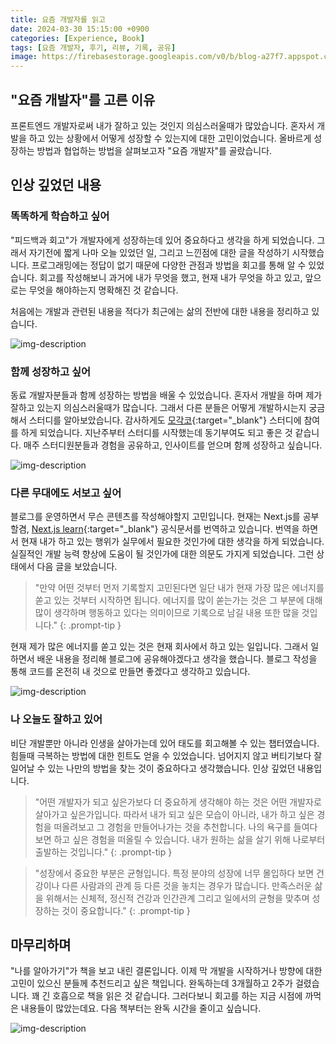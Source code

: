 ```yaml
---
title: 요즘 개발자를 읽고
date: 2024-03-30 15:15:00 +0900
categories: [Experience, Book]
tags: [요즘 개발자, 후기, 리뷰, 기록, 공유]
image: https://firebasestorage.googleapis.com/v0/b/blog-a27f7.appspot.com/o/images%2Fposts%2Frecent-engineer%2Fimage_2.jpg?alt=media&token=881b2bbe-674a-458a-880e-5e3802ee0d68
---
```


## "요즘 개발자"를 고른 이유

프론트엔드 개발자로써 내가 잘하고 있는 것인지 의심스러울때가 많았습니다. 혼자서 개발을 하고 있는 상황에서 어떻게 성장할 수 있는지에 대한 고민이었습니다. 올바르게 성장하는 방법과 협업하는 방법을 살펴보고자 "요즘 개발자"를 골랐습니다.

## 인상 깊었던 내용

### 똑똑하게 학습하고 싶어

"피드백과 회고"가 개발자에게 성장하는데 있어 중요하다고 생각을 하게 되었습니다. 그래서 자기전에 짧게 나마 오늘 있었던 일, 그리고 느낀점에 대한 글을 작성하기 시작했습니다. 프로그래밍에는 정답이 없기 때문에 다양한 관점과 방법을 회고를 통해 알 수 있었습니다. 회고를 작성해보니 과거에 내가 무엇을 했고, 현재 내가 무엇을 하고 있고, 앞으로는 무엇을 해야하는지 명확해진 것 같습니다.

처음에는 개발과 관련된 내용을 적다가 최근에는 삶의 전반에 대한 내용을 정리하고 있습니다.

![img-description](https://firebasestorage.googleapis.com/v0/b/blog-a27f7.appspot.com/o/images%2Fposts%2Frecent-engineer%2Fimage_4.png?alt=media&token=9e5ba5c2-78a9-4636-b199-a0905a0b8077)

### 함께 성장하고 싶어

동료 개발자분들과 함께 성장하는 방법을 배울 수 있었습니다. 혼자서 개발을 하며 제가 잘하고 있는지 의심스러울때가 많습니다. 그래서 다른 분들은 어떻게 개발하시는지 궁금해서 스터디를 알아보았습니다. 감사하게도 [모각코](https://moseung.notion.site/49335941fe6c453a931786efd0065e69){:target="\_blank"} 스터디에 참여를 하게 되었습니다. 지난주부터 스터디를 시작했는데 동기부여도 되고 좋은 것 같습니다. 매주 스터디원분들과 경험을 공유하고, 인사이트를 얻으며 함께 성장하고 싶습니다.

![img-description](https://firebasestorage.googleapis.com/v0/b/blog-a27f7.appspot.com/o/images%2Fposts%2Frecent-engineer%2Fimage_5.png?alt=media&token=a47265fe-c303-401f-acff-594ad45dc0bf)

### 다른 무대에도 서보고 싶어

블로그를 운영하면서 무슨 콘텐츠를 작성해야할지 고민입니다. 현재는 Next.js를 공부할겸, [Next.js learn](https://nextjs.org/learn){:target="\_blank"} 공식문서를 번역하고 있습니다. 번역을 하면서 현재 내가 하고 있는 행위가 실무에서 필요한 것인가에 대한 생각을 하게 되었습니다. 실질적인 개발 능력 향상에 도움이 될 것인가에 대한 의문도 가지게 되었습니다. 그런 상태에서 다음 글을 보았습니다.

> "만약 어떤 것부터 먼저 기록할지 고민된다면 일단 내가 현재 가장 많은 에너지를 쏟고 있는 것부터 시작하면 됩니다. 에너지를 많이 쏟는가는 것은 그 부분에 대해 많이 생각하며 행동하고 있다는 의미이므로 기록으로 남길 내용 또한 많을 것입니다."
> {: .prompt-tip }

현재 제가 많은 에너지를 쏟고 있는 것은 현재 회사에서 하고 있는 일입니다. 그래서 일하면서 배운 내용을 정리해 블로그에 공유해야겠다고 생각을 했습니다. 블로그 작성을 통해 코드를 온전히 내 것으로 만들면 좋겠다고 생각하고 있습니다.

![img-description](https://firebasestorage.googleapis.com/v0/b/blog-a27f7.appspot.com/o/images%2Fposts%2Frecent-engineer%2Fimage_6.png?alt=media&token=2e1b7ff8-c2bc-469d-8641-a344d1567ffe)

### 나 오늘도 잘하고 있어

비단 개발뿐만 아니라 인생을 살아가는데 있어 태도를 회고해볼 수 있는 챕터였습니다. 힘들때 극복하는 방법에 대한 힌트도 얻을 수 있었습니다. 넘어지지 않고 버티기보다 잘 일어날 수 있는 나만의 방법을 찾는 것이 중요하다고 생각했습니다. 인상 깊었던 내용입니다.

> "어떤 개발자가 되고 싶은가보다 더 중요하게 생각해야 하는 것은 어떤 개발자로 살아가고 싶은가입니다. 따라서 내가 되고 싶은 모습이 아니라, 내가 하고 싶은 경험을 떠올려보고 그 경험을 만들어나가는 것을 추천합니다. 나의 욕구를 들여다보면 하고 싶은 경험을 떠올릴 수 있습니다. 내가 원하는 삶을 살기 위해 나로부터 출발하는 것입니다."
> {: .prompt-tip }

> "성장에서 중요한 부분은 균형입니다. 특정 분야의 성장에 너무 몰입하다 보면 건강이나 다른 사람과의 관계 등 다른 것을 놓치는 경우가 많습니다. 만족스러운 삶을 위해서는 신체적, 정신적 건강과 인간관계 그리고 일에서의 균형을 맞추며 성장하는 것이 중요합니다."
> {: .prompt-tip }

## 마무리하며

"나를 알아가기"가 책을 보고 내린 결론입니다. 이제 막 개발을 시작하거나 방향에 대한 고민이 있으신 분들께 추천드리고 싶은 책입니다. 완독하는데 3개월하고 2주가 걸렸습니다. 꽤 긴 호흡으로 책을 읽은 것 같습니다. 그러다보니 회고를 하는 지금 시점에 까먹은 내용들이 많았는데요. 다음 책부터는 완독 시간을 줄이고 싶습니다.

![img-description](https://firebasestorage.googleapis.com/v0/b/blog-a27f7.appspot.com/o/images%2Fposts%2Frecent-engineer%2Fimage_3.jpg?alt=media&token=3eada9f3-c17a-44db-9af3-040ebd288918)
